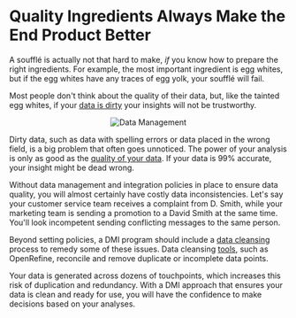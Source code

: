 # Quality Ingredients Always Make the End Product Better

A soufflé is actually not that hard to make, *if* you know how to prepare the right ingredients. For example, the most important ingredient is egg whites, but if the egg whites have any traces of egg yolk, your soufflé will fail.

Most people don't think about the quality of their data, but, like the tainted egg whites, if your [data is dirty](https://en.wikipedia.org/wiki/Dirty_data) your insights will not be trustworthy.

<center>
<img src="http://4.bp.blogspot.com/-ZiFiWxQAOoU/VSoMfSxSKCI/AAAAAAAAPyw/tNBVivLmdSI/s1600/005b.jpg" alt="Data Management" />
</center>


Dirty data, such as data with spelling errors or data placed in the wrong field, is a big problem that often goes unnoticed. The power of your analysis is only as good as the [quality of your data](https://www.interana.com/blog/understanding-value-data/). If your data is 99% accurate, your insight might be dead wrong.

Without data management and integration policies in place to ensure data quality, you will almost certainly have costly data inconsistencies. Let's say your customer service team receives a complaint from D. Smith, while your marketing team is sending a promotion to a David Smith at the same time. You'll look incompetent sending conflicting messages to the same person.

Beyond setting policies, a DMI program should include a [data cleansing](https://en.wikipedia.org/wiki/Data_cleansing) process to remedy some of these issues. Data cleansing [tools](https://www.quora.com/What-are-the-best-data-cleansing-tools), such as OpenRefine, reconcile and remove duplicate or incomplete data points.

Your data is generated across dozens of touchpoints, which increases this risk of duplication and redundancy. With a DMI approach that ensures your data is clean and ready for use, you will have the confidence to make decisions based on your analyses.